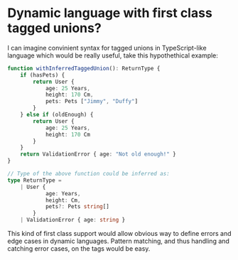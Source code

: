 # Dynamic language with first class tagged unions?

I can imagine convinient syntax for tagged unions in TypeScript-like language which would be really useful, take this hypothethical example:

```typescript
function withInferredTaggedUnion(): ReturnType {
    if (hasPets) {
        return User {
            age: 25 Years,
            height: 170 Cm,
            pets: Pets ["Jimmy", "Duffy"]
        }
    } else if (oldEnough) {
        return User {
            age: 25 Years,
            height: 170 Cm
        }
    }
    return ValidationError { age: "Not old enough!" }
}

// Type of the above function could be inferred as:
type ReturnType =
    | User {
            age: Years,
            height: Cm,
            pets?: Pets string[]
        }
    | ValidationError { age: string }

```

This kind of first class support would allow obvious way to define errors and edge cases in dynamic languages. Pattern matching, and thus handling and catching error cases, on the tags would be easy.
